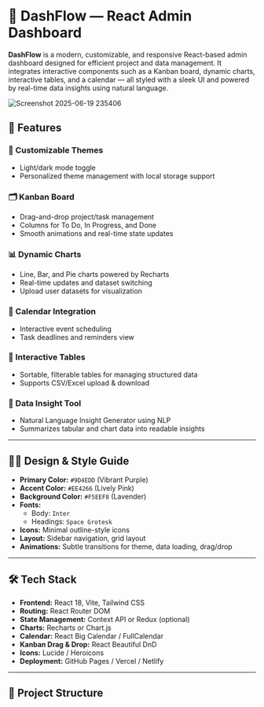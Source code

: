 # 🚀 DashFlow — React Admin Dashboard

**DashFlow** is a modern, customizable, and responsive React-based admin dashboard designed for efficient project and data management. It integrates interactive components such as a Kanban board, dynamic charts, interactive tables, and a calendar — all styled with a sleek UI and powered by real-time data insights using natural language.

![Screenshot 2025-06-19 235406](https://github.com/user-attachments/assets/ef43a002-0cf1-4ed5-b4f9-78b0e8b92548)


## 🌟 Features

### 🎨 Customizable Themes
- Light/dark mode toggle
- Personalized theme management with local storage support

### 🗂️ Kanban Board
- Drag-and-drop project/task management
- Columns for To Do, In Progress, and Done
- Smooth animations and real-time state updates

### 📊 Dynamic Charts
- Line, Bar, and Pie charts powered by Recharts
- Real-time updates and dataset switching
- Upload user datasets for visualization

### 📅 Calendar Integration
- Interactive event scheduling
- Task deadlines and reminders view

### 📑 Interactive Tables
- Sortable, filterable tables for managing structured data
- Supports CSV/Excel upload & download

### 🤖 Data Insight Tool
- Natural Language Insight Generator using NLP
- Summarizes tabular and chart data into readable insights

---

## 🧑‍🎨 Design & Style Guide

- **Primary Color:** `#9D4EDD` (Vibrant Purple)
- **Accent Color:** `#EE4266` (Lively Pink)
- **Background Color:** `#F5EEF8` (Lavender)
- **Fonts:**
  - Body: `Inter`
  - Headings: `Space Grotesk`
- **Icons:** Minimal outline-style icons
- **Layout:** Sidebar navigation, grid layout
- **Animations:** Subtle transitions for theme, data loading, drag/drop

---

## 🛠️ Tech Stack

- **Frontend:** React 18, Vite, Tailwind CSS
- **Routing:** React Router DOM
- **State Management:** Context API or Redux (optional)
- **Charts:** Recharts or Chart.js
- **Calendar:** React Big Calendar / FullCalendar
- **Kanban Drag & Drop:** React Beautiful DnD
- **Icons:** Lucide / Heroicons
- **Deployment:** GitHub Pages / Vercel / Netlify

---

## 📂 Project Structure

